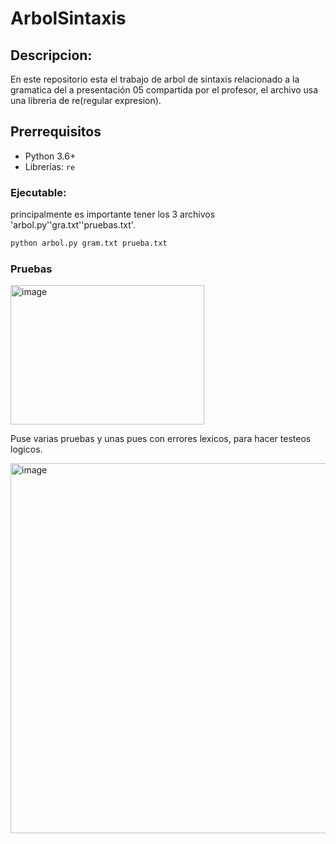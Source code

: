 # ArbolSintaxis
## Descripcion:
En este repositorio esta el trabajo de arbol de sintaxis relacionado a la gramatica del a presentación 05 compartida por el profesor, el archivo usa una libreria de re(regular expresion). 

## Prerrequisitos
- Python 3.6+
- Librerías: `re` 

### Ejecutable:
principalmente es importante tener los 3 archivos 'arbol.py''gra.txt''pruebas.txt'.
```bash
python arbol.py gram.txt prueba.txt
```

### Pruebas
<img width="310" height="223" alt="image" src="https://github.com/user-attachments/assets/36d46574-e11b-4cd6-9b99-e83ab091c3c9" />

Puse varias pruebas y unas pues con errores lexicos, para hacer testeos logicos. 

<img width="956" height="592" alt="image" src="https://github.com/user-attachments/assets/c39b377f-106c-45e6-96b7-bba8927f76b7" />

